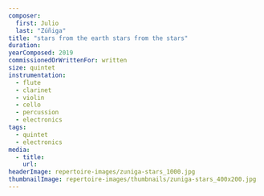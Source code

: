 ```yaml
---
composer:
  first: Julio
  last: "Zúñiga"
title: "stars from the earth stars from the stars"
duration:
yearComposed: 2019
commissionedOrWrittenFor: written
size: quintet
instrumentation:
  - flute
  - clarinet
  - violin
  - cello
  - percussion
  - electronics
tags:
  - quintet
  - electronics
media:
  - title:
    url:
headerImage: repertoire-images/zuniga-stars_1000.jpg
thumbnailImage: repertoire-images/thumbnails/zuniga-stars_400x200.jpg
---
```


